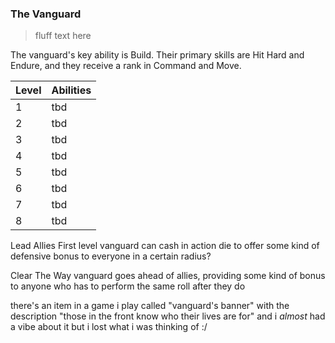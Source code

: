 ### The Vanguard

> fluff text here

The vanguard's key ability is Build. Their primary skills are Hit Hard and Endure, and they receive a rank in Command and Move.

| Level | Abilities |
| ----- | --------- |
| 1 | tbd |
| 2 | tbd |
| 3 | tbd |
| 4 | tbd |
| 5 | tbd |
| 6 | tbd |
| 7 | tbd |
| 8 | tbd |


Lead Allies
First level vanguard can cash in action die to offer some kind of defensive bonus to everyone in a certain radius?

Clear The Way
vanguard goes ahead of allies, providing some kind of bonus to anyone who has to perform the same roll after they do

there's an item in a game i play called "vanguard's banner" with the description "those in the front know who their lives are for" and i *almost* had a vibe about it but i lost what i was thinking of :/
